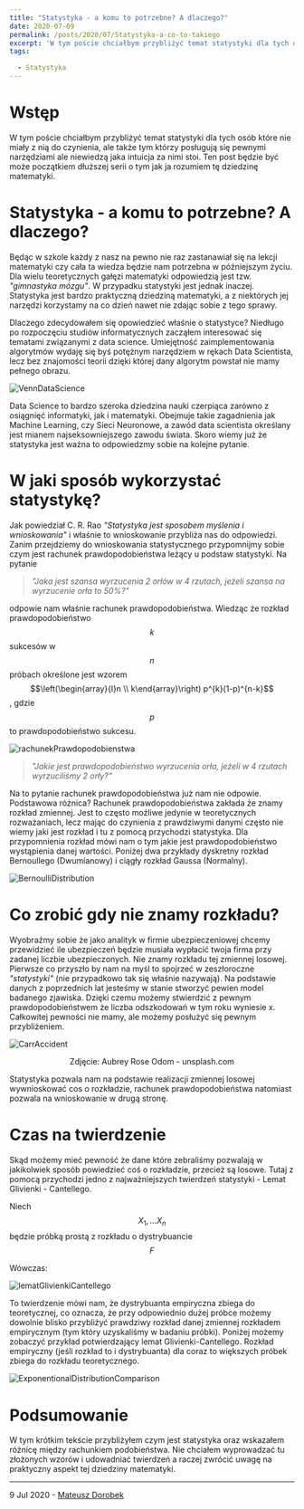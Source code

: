 ```yaml
---
title: "Statystyka - a komu to potrzebne? A dlaczego?"
date: 2020-07-09
permalink: /posts/2020/07/Statystyka-a-co-to-takiego
excerpt: 'W tym poście chciałbym przybliżyć temat statystyki dla tych osób które nie miały z nią do czynienia, ale także tym którzy posługują się pewnymi narzędziami ale niewiedzą jaka intuicja za nimi stoi. Ten post będzie być może początkiem dłuższej serii o tym jak ja rozumiem tę dziedzinę matematyki.'
tags:

  - Statystyka
---
```


# Wstęp

W tym poście chciałbym przybliżyć temat statystyki dla tych osób które nie miały z nią do czynienia, ale także tym którzy posługują się pewnymi narzędziami ale niewiedzą jaka intuicja za nimi stoi. Ten post będzie być może początkiem dłuższej serii o tym jak ja rozumiem tę dziedzinę matematyki. 

# Statystyka - a komu to potrzebne? A dlaczego?

Będąc w szkole każdy z nasz na pewno nie raz zastanawiał się na lekcji matematyki czy cała ta wiedza będzie nam potrzebna w późniejszym życiu. Dla wielu teoretycznych gałęzi matematyki odpowiedzią jest tzw. *"gimnastyka mózgu"*. W przypadku statystyki jest jednak inaczej. Statystyka jest bardzo praktyczną dziedziną matematyki, a z niektórych jej narzędzi korzystamy na co dzień nawet nie zdając sobie z tego sprawy.

Dlaczego zdecydowałem się opowiedzieć właśnie o statystyce? Niedługo po rozpoczęciu studiów informatycznych zacząłem interesować się tematami związanymi z data science. Umiejętność zaimplementowania algorytmów wydaję się byś potężnym narzędziem w rękach Data Scientista, lecz bez znajomości teorii dzięki której dany algorytm powstał nie mamy pełnego obrazu. 

![VennDataScience](https://github.com/mateuszdorobek/mateuszdorobek.github.io/blob/master/files/StatystykaSources/VennDataScience.png?raw=true)

Data Science to bardzo szeroka dziedzina nauki czerpiąca zarówno z osiągnięć informatyki, jak i matematyki. Obejmuje takie zagadnienia jak Machine Learning, czy Sieci Neuronowe, a zawód data scientista określany jest mianem najseksowniejszego zawodu świata. Skoro wiemy już że statystyka jest ważna to odpowiedzmy sobie na kolejne pytanie.

# W jaki sposób wykorzystać statystykę?

Jak powiedział C. R. Rao *"Statystyka jest sposobem myślenia i wnioskowania"* i właśnie to wnioskowanie przybliża nas do odpowiedzi. Zanim przejdziemy do wnioskowania statystycznego przypomnijmy sobie czym jest rachunek prawdopodobieństwa leżący u podstaw statystyki. Na pytanie 

> *"Jaka jest szansa wyrzucenia 2 orłów w 4 rzutach, jeżeli szansa na  wyrzucenie orła to 50%?"* 

odpowie nam właśnie rachunek prawdopodobieństwa. Wiedząc że rozkład prawdopodobieństwo $$k$$ sukcesów w $$n$$ próbach określone jest wzorem $$\left(\begin{array}{l}n \\ k\end{array}\right) p^{k}(1-p)^{n-k}$$, gdzie $$p$$ to prawdopodobieństwo sukcesu.

![rachunekPrawdopodobienstwa](https://github.com/mateuszdorobek/mateuszdorobek.github.io/blob/master/files/StatystykaSources/rachunekPrawdopodobienstwa.gif?raw=true)

> *"Jakie jest prawdopodobieństwo wyrzucenia orła, jeżeli w 4 rzutach wyrzuciliśmy 2 orły?"* 

Na to pytanie rachunek prawdopodobieństwa już nam nie odpowie. Podstawowa różnica? Rachunek prawdopodobieństwa zakłada że znamy rozkład zmiennej. Jest to często możliwe jedynie w teoretycznych rozważaniach, lecz mając do czynienia z prawdziwymi danymi często nie wiemy jaki jest rozkład i tu z pomocą przychodzi statystyka. Dla przypomnienia rozkład mówi nam o tym jakie jest prawdopodobieństwo wystąpienia danej wartości. Poniżej dwa przykłady dyskretny rozkład Bernoullego (Dwumianowy) i ciągły rozkład Gaussa (Normalny).

![BernoulliDistribution](https://github.com/mateuszdorobek/mateuszdorobek.github.io/blob/master/files/StatystykaSources/Distributions.png?raw=true)

# Co zrobić gdy nie znamy rozkładu?

Wyobraźmy sobie że jako analityk w firmie ubezpieczeniowej chcemy przewidzieć ile ubezpieczeń będzie musiała wypłacić twoja firma przy zadanej liczbie ubezpieczonych. Nie znamy rozkładu tej zmiennej losowej. Pierwsze co przyszło by nam na myśl to spojrzeć w zeszłoroczne *"statystyki"* (nie przypadkowo tak się właśnie nazywają). Na podstawie danych z poprzednich lat jesteśmy w stanie stworzyć pewien model badanego zjawiska. Dzięki czemu możemy stwierdzić z pewnym prawdopodobieństwem że liczba odszkodowań w tym roku wyniesie x. Całkowitej pewności nie mamy, ale możemy posłużyć się pewnym przybliżeniem.

![CarrAccident](https://github.com/mateuszdorobek/mateuszdorobek.github.io/blob/master/files/StatystykaSources/CarrAccident.jpg?raw=true)

<center>Zdjęcie: Aubrey Rose Odom - unsplash.com</center>


Statystyka pozwala nam na podstawie realizacji zmiennej losowej wywnioskować cos o rozkładzie, rachunek prawdopodobieństwa natomiast pozwala na wnioskowanie w drugą stronę.

# Czas na twierdzenie

Skąd możemy mieć pewność że dane które zebraliśmy pozwalają w jakikolwiek sposób powiedzieć coś o rozkładzie, przecież są losowe. Tutaj z pomocą przychodzi jedno z najważniejszych twierdzeń statystyki - Lemat Glivienki - Cantellego.

Niech $$X_1, ... X_n$$ będzie próbką prostą z rozkładu o dystrybuancie $$ F $$

Wówczas:

![lematGlivienkiCantellego](https://github.com/mateuszdorobek/mateuszdorobek.github.io/blob/master/files/StatystykaSources/lematGlivienkiCantellego.gif?raw=true)

To twierdzenie mówi nam, że dystrybuanta empiryczna zbiega do teoretycznej, co oznacza, że przy odpowiednio dużej próbce możemy dowolnie blisko przybliżyć prawdziwy rozkład danej zmiennej rozkładem empirycznym (tym który uzyskaliśmy w badaniu próbki). Poniżej możemy zobaczyć przykład potwierdzający lemat Glivienki-Cantellego. Rozkład empiryczny (jeśli rozkład to i dystrybuanta) dla coraz to większych próbek zbiega do rozkładu teoretycznego. 

![ExponentionalDistributionComparison](https://raw.githubusercontent.com/mateuszdorobek/mateuszdorobek.github.io/master/files/StatystykaSources/ExponentionalDistributionComparison.gif)

# Podsumowanie

W tym krótkim tekście przybliżyłem czym jest statystyka oraz wskazałem różnicę między rachunkiem podobieństwa. Nie chciałem wyprowadzać tu złożonych wzorów i udowadniać twierdzeń a raczej zwrócić uwagę na praktyczny aspekt tej dziedziny matematyki. 

---

9 Jul 2020 - [Mateusz Dorobek](https://mateuszdorobek.pl/)